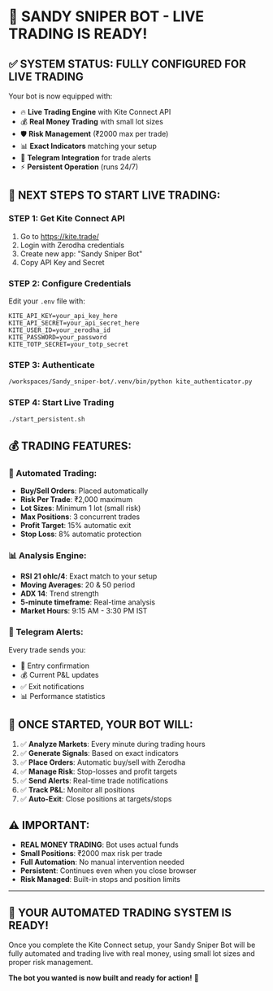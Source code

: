 # 🚀 SANDY SNIPER BOT - LIVE TRADING IS READY!

## ✅ SYSTEM STATUS: FULLY CONFIGURED FOR LIVE TRADING

Your bot is now equipped with:
- 🔥 **Live Trading Engine** with Kite Connect API
- 💰 **Real Money Trading** with small lot sizes
- 🛡️ **Risk Management** (₹2000 max per trade)
- 📊 **Exact Indicators** matching your setup
- 📱 **Telegram Integration** for trade alerts
- ⚡ **Persistent Operation** (runs 24/7)

## 🔑 NEXT STEPS TO START LIVE TRADING:

### STEP 1: Get Kite Connect API
1. Go to https://kite.trade/ 
2. Login with Zerodha credentials
3. Create new app: "Sandy Sniper Bot"
4. Copy API Key and Secret

### STEP 2: Configure Credentials
Edit your `.env` file with:
```
KITE_API_KEY=your_api_key_here
KITE_API_SECRET=your_api_secret_here
KITE_USER_ID=your_zerodha_id
KITE_PASSWORD=your_password
KITE_TOTP_SECRET=your_totp_secret
```

### STEP 3: Authenticate
```bash
/workspaces/Sandy_sniper-bot/.venv/bin/python kite_authenticator.py
```

### STEP 4: Start Live Trading
```bash
./start_persistent.sh
```

## 💰 TRADING FEATURES:

### 🎯 Automated Trading:
- **Buy/Sell Orders**: Placed automatically
- **Risk Per Trade**: ₹2,000 maximum
- **Lot Sizes**: Minimum 1 lot (small risk)
- **Max Positions**: 3 concurrent trades
- **Profit Target**: 15% automatic exit
- **Stop Loss**: 8% automatic protection

### 📊 Analysis Engine:
- **RSI 21 ohlc/4**: Exact match to your setup
- **Moving Averages**: 20 & 50 period
- **ADX 14**: Trend strength
- **5-minute timeframe**: Real-time analysis
- **Market Hours**: 9:15 AM - 3:30 PM IST

### 📱 Telegram Alerts:
Every trade sends you:
- 🎯 Entry confirmation
- 💰 Current P&L updates  
- ✅ Exit notifications
- 📊 Performance statistics

## 🚀 ONCE STARTED, YOUR BOT WILL:

1. ✅ **Analyze Markets**: Every minute during trading hours
2. ✅ **Generate Signals**: Based on exact indicators
3. ✅ **Place Orders**: Automatic buy/sell with Zerodha
4. ✅ **Manage Risk**: Stop-losses and profit targets
5. ✅ **Send Alerts**: Real-time trade notifications
6. ✅ **Track P&L**: Monitor all positions
7. ✅ **Auto-Exit**: Close positions at targets/stops

## ⚠️ IMPORTANT:

- **REAL MONEY TRADING**: Bot uses actual funds
- **Small Positions**: ₹2000 max risk per trade
- **Full Automation**: No manual intervention needed
- **Persistent**: Continues even when you close browser
- **Risk Managed**: Built-in stops and position limits

---

## 🎉 YOUR AUTOMATED TRADING SYSTEM IS READY!

Once you complete the Kite Connect setup, your Sandy Sniper Bot will be fully automated and trading live with real money, using small lot sizes and proper risk management.

**The bot you wanted is now built and ready for action!** 🚀
